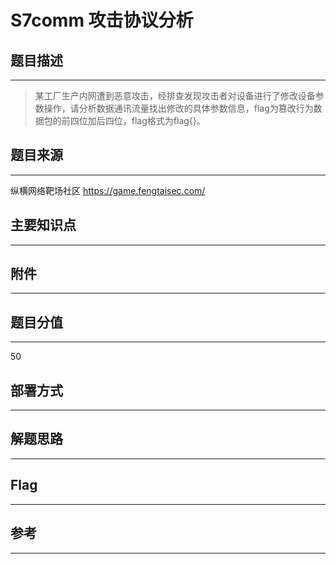 # S7comm 攻击协议分析

## 题目描述
---
> 某工厂生产内网遭到恶意攻击，经排查发现攻击者对设备进行了修改设备参数操作，请分析数据通讯流量找出修改的具体参数信息，flag为篡改行为数据包的前四位加后四位，flag格式为flag{}。

## 题目来源
---
纵横网络靶场社区 https://game.fengtaisec.com/

## 主要知识点
---


## 附件
---


## 题目分值
---
50

## 部署方式
---


## 解题思路
---


## Flag
---


## 参考
---
